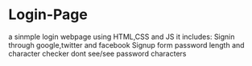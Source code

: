 # Login-Page
a sinmple login webpage using HTML,CSS and JS
it includes: Signin through google,twitter and facebook 
             Signup form 
             password length and character checker
             dont see/see password characters
             
